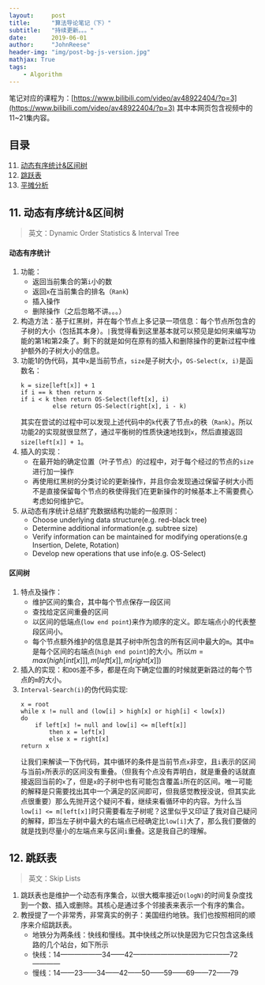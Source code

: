 ```yaml
---
layout:     post
title:      "算法导论笔记（下）"
subtitle:   "持续更新。。。"
date:       2019-06-01
author:     "JohnReese"
header-img: "img/post-bg-js-version.jpg"
mathjax: True
tags:
    - Algorithm
---
```


笔记对应的课程为：[https://www.bilibili.com/video/av48922404/?p=3](https://www.bilibili.com/video/av48922404/?p=3)
其中本网页包含视频中的11~21集内容。

## 目录
11. [动态有序统计&区间树](#动态有序统计&区间树)
12. [跳跃表](#跳跃表)
13. [平摊分析](#平摊分析)

## 11. 动态有序统计&区间树
> 英文：Dynamic Order Statistics & Interval Tree

#### 动态有序统计
1. 功能：
    * 返回当前集合的第`i`小的数
    * 返回`x`在当前集合的排名（`Rank`)
    * 插入操作
    * 删除操作（之后忽略不讲。。。）
2. 构造方法：基于红黑树，并在每个节点上多记录一项信息：每个节点所包含的子树的大小（包括其本身）。`|`我觉得看到这里基本就可以预见是如何来编写功能的第1和第2条了。剩下的就是如何在原有的插入和删除操作的更新过程中维护额外的子树大小的信息。
3. 功能1的伪代码，其中`x`是当前节点，`size`是子树大小，`OS-Select(x, i)`是函数名：
    ```
    k = size[left[x]] + 1
    if i == k then return x
    if i < k then return OS-Select(left[x], i)
             else return OS-Select(right[x], i - k)
    ```
    其实在尝试的过程中可以发现上述代码中的`k`代表了节点`x`的秩（`Rank`）。所以功能2的实现就很显然了，通过平衡树的性质快速地找到`x`，然后直接返回`size[left[x]] + 1`。
4. 插入的实现：
    * 在最开始的确定位置（叶子节点）的过程中，对于每个经过的节点的`size`进行加一操作
    * 再使用红黑树的分类讨论的更新操作，并且你会发现通过保留子树大小而不是直接保留每个节点的秩使得我们在更新操作的时候基本上不需要费心考虑如何维护它。
5. 从动态有序统计总结扩充数据结构功能的一般原则：
    * Choose underlying data structure(e.g. red-black tree)
    * Determine additional information(e.g. subtree size)
    * Verify information can be maintained for modifying operations(e.g Insertion, Delete, Rotation)
    * Develop new operations that use info(e.g. OS-Select)

#### 区间树
1. 特点及操作：
    * 维护区间的集合，其中每个节点保存一段区间
    * 查找给定区间重叠的区间
    * 以区间的低端点(`low end point`)来作为顺序的定义。即左端点小的代表整段区间小。
    * 每个节点额外维护的信息是其子树中所包含的所有区间中最大的`m`。其中`m`是每个区间的右端点(`high end point`)的大小。所以$m = max(high[int[x]]], m[left[x]], m[right[x]])$
2. 插入的实现：和`DOS`差不多，都是在向下确定位置的时候就更新路过的每个节点的`m`的大小。
3. `Interval-Search(i)`的伪代码实现:
    ```
    x = root
    while x != null and (low[i] > high[x] or high[i] < low[x])
    do
        if left[x] != null and low[i] <= m[left[x]]
            then x = left[x]
            else x = right[x]
    return x
    ```
    让我们来解读一下伪代码，其中循环的条件是当前节点`x`非空，且`i`表示的区间与当前`x`所表示的区间没有重叠。（但我有个点没有弄明白，就是重叠的话就直接返回当前的`x`了，但是`x`的子树中也有可能包含覆盖`i`所在的区间。唯一可能的解释是只需要找出其中一个满足的区间即可，但我感觉教授没说，但其实此点很重要）那么先抛开这个疑问不看，继续来看循环中的内容。为什么当`low[i] <= m[left[x]]`时只需要看左子树呢？这里似乎又印证了我对自己疑问的解释，即当左子树中最大的右端点已经确定比`low[i]`大了，那么我们要做的就是找到尽量小的左端点来与区间`i`重叠。这是我自己的理解。


## 12. 跳跃表
> 英文：Skip Lists

1. 跳跃表也是维护一个动态有序集合，以很大概率接近`O(logN)`的时间复杂度找到一个数、插入或删除。其核心是通过多个邻接表来表示一个有序的集合。
2. 教授提了一个非常秀，非常真实的例子：美国纽约地铁。我们也按照相同的顺序来介绍跳跃表。
    * 地铁分为两条线：快线和慢线。其中快线之所以快是因为它只包含这条线路的几个站台，如下所示
    * 快线：14——————34——42——————————————72————
    * 慢线：14——23——34——42——50——59——69——72——79